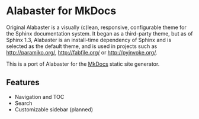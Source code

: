 # Alabaster for MkDocs

Original Alabaster is a visually (c)lean, responsive, configurable theme for the Sphinx documentation system. It began as a third-party theme, but as of Sphinx 1.3, Alabaster is an install-time dependency of Sphinx and is selected as the default theme, and is used in projects such as <http://paramiko.org/>, <http://fabfile.org/> or <http://pyinvoke.org/>.

This is a port of Alabaster for the [MkDocs](http://www.mkdocs.org/) static site generator.


## Features

- Navigation and TOC
- Search
- Customizable sidebar (planned)
